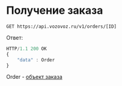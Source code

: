 # Получение заказа

`GET https://api.vozovoz.ru/v1/orders/[ID]`

Ответ:

```js
HTTP/1.1 200 OK
{
    "data" : Order
}
```
Order - [объект заказа](orders_object.md)
